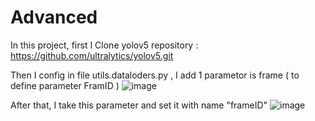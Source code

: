 # Advanced
In this project, first I Clone yolov5 repository : https://github.com/ultralytics/yolov5.git

Then I config in file utils.dataloders.py , I add 1 parametor is frame ( to define parameter FramID )
![image](https://github.com/RyanPham19092002/Advanced/assets/122810752/7ed8f35e-9520-4afb-9b00-9dada15308bc)

After that, I take this parameter and set it with name "frameID"
![image](https://github.com/RyanPham19092002/Advanced/assets/122810752/f3e14de7-a551-45d2-8ab3-4877c2b1f5fa)
